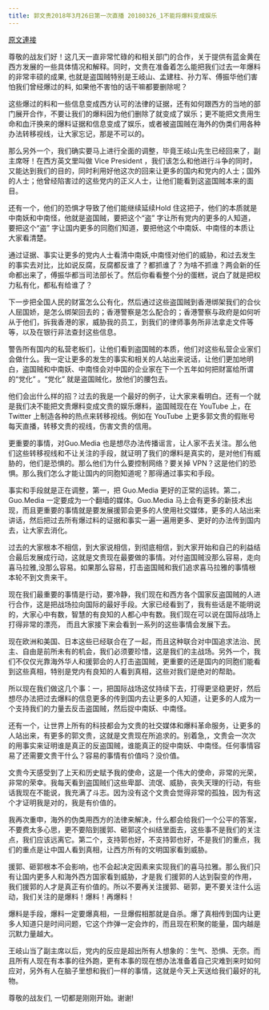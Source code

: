 ```yaml
---
title: 郭文贵2018年3月26日第一次直播 20180326_1不能将爆料变成娱乐
---
```


[原文連接](https://gnews.org/ThreadView/53483687)

尊敬的战友们好！这几天一直非常忙碌的和相关部门的合作，关于提供有蓝金黄在西方发展的一些具体情况和解释。同时，文贵在准备着怎么能把我们过去一年爆料的非常丰硕的成果, 也就是盗国贼特别是王岐山、孟建柱、孙力军、傅振华他们害怕我们曾经爆过的料, 如果他不害怕的话干嘛都要删除呢？


这些爆过的料和一些信息变成西方认可的法律的证据，还有如何跟西方的当地的部门展开合作，不要让我们的爆料因为他们删除了就变成了娱乐；更不能把文贵用生命和血汗换来的爆料证据和信息变成了娱乐，或者被盗国贼在海外的伪类们用各种办法转移视线，让大家忘记，那是不可以的。


那么另外一个，我们确实要马上进行全面的调整，毕竟王岐山先生已经回来了，副主席呀！在西方英文里叫做 Vice President ，我们该怎么和他进行斗争的同时，又能达到我们的目的，同时利用好他这次的回来让更多的国内和党内的人士；国外的人士；他曾经陷害过的这些党内的正义人士，让他们能看到这盗国贼本来的面目。


还有一个，他们的恐惧才导致了他们能继续延续Hold 住这把子，他们的本质就是中南妖和中南怪，他就是盗国贼，要把这个“盗” 字让所有党内的更多的人知道，要把这个“盗” 字让国内更多的同胞们知道，要把他这个中南妖、中南怪的本质让大家看清楚。


通过证据、事实让更多的党内人士看清中南妖,中南怪对他们的威胁，和过去发生的事实去对比，比如说反腐，反腐都反谁了？都抓谁了？为啥不抓谁？两会新的任命都出来了，傅振华都当司法部长了。然后你看看整个分的蛋糕，说白了就是把权力私有化，都私有给谁了？


下一步把全国人民的财富怎么公有化，然后通过这些盗国贼到香港绑架我们的合伙人屈国娇，是怎么绑架回去的；香港警察是怎么配合的；香港警察与政府是如何听从于他们，拆我香港的家，威胁我的员工，到我们的律师事务所非法拿走文件等等，以及在银行非法查封这些信息。


警告所有国内的私营老板们，让他们看到盗国贼的本质，他们对这些私营企业家们会做什么。我一定让更多的发生的事实和相关的人站出来说话，让他们更加地明白，盗国贼和中南妖、中南怪会对中国的企业家在下一个五年如何把财富给所谓的“党化” 。“党化” 就是盗国贼化，放他们的腰包去。


他们会出什么样的招？过去的我是一个最好的例子，让大家来看明白。还有一个就是我们决不能把文贵爆料变成文贵的娱乐爆料，盗国贼现在在 YouTube 上，在 Twitter 上制造各种的热点来转移视线。例如在 YouTube 上更多郭文贵的假账号每天直播，转移文贵的视线，伤害文贵的信用。


更重要的事情，对Guo.Media 也是想尽办法传播谣言，让人家不去关注。那么他们这些转移视线和不让关注的手段，就证明了我们的爆料是真实的，是对他们有威胁的，他们是恐惧的。那么他们为什么要控制网络？要关掉 VPN？这是他们的恐惧。那么我们怎么才能让国内的同胞知道呢？那得通过事实和手段。


事实和手段就是正在调整，第一，把 Guo.Media 更好的正常的运转。第二，Guo.Media 一定要成为一个翻墙的媒体。Guo.Media 马上会有更多的新技术出现，而且更重要的事情就是要发展援郭会更多的人使用社交媒体，更多的人站出来讲话，然后把过去所有爆过料的证据和事实一遍一遍用更多、更好的办法传到国内去，让大家去消化。


过去的大家根本不相信，到大家说相信，到彻底相信，到大家开始和自己的利益结合最后发展成行动，这就是文贵现在最要做的事情。对付盗国贼没那么容易，走向喜马拉雅,没那么容易。如果那么容易，打击盗国贼和我们追求喜马拉雅的事情根本轮不到文贵来干。


现在我们最重要的事情是行动，要冷静，我们现在和西方各个国家反盗国贼的人进行合作，这是把战场拉向国际的最好手段。大家已经看到了，我有些话是不能明说的，大家心中有数，智慧的有良知的人都心中有数。我们现在可以说在国际战场上打得非常的漂亮， 而且大家接下来会看到一系列的这些事情会发展下去。


现在欧洲和美国、日本这些已经联合在了一起，而且这种联合对中国追求法治、民主、自由是前所未有的机会，我们必须要珍惜，这是我们的主战场。另外一个，我们不仅仅光靠海外华人和援郭会的人打击盗国贼，更重要的还是国内的同胞们能看到这些真相，特别是党内有良知的人看到真相，这些对我们是绝对的帮助。


所以现在我们做这几个事：一，把国际战场这仗持续下去，打得更坚稳更好，然后想尽办法把过去爆料的信息更多的传到国内去让更多的人知道，让更多的人成为一个支持我们的力量去反击盗国贼，然后捉中南妖、中南怪。


还有一个，让世界上所有的科技都会为文贵的社交媒体和爆料革命服务，让更多的人站出来，有更多的郭文贵，这就是文贵现在所追求的。别着急,，文贵会一次次的用事实来证明谁是真正的反盗国贼，谁能真正的捉中南妖、中南怪。任何事情容易了还需要文贵干什么？容易的事情有价值吗？没价值。


文贵今天感受到了上天和历史赋予我的使命，这是一个伟大的使命，非常的光荣，非常的荣幸。我每天看到盗国贼们这些卑鄙、流氓、威胁，丧失天理的行动，有些话我现在不能说，我充满了斗志。因为没有这个文贵会觉得非常的孤独，因为有这个才证明我是对的，我是有价值的。


我再次重申，海外的伪类用西方的法律来解决，什么都会给我们一个公平的答案，不要费太多心思，更不要陷到援郭、砸郭这个纠结里面去，这些事不是我们的关注点，我们应该远离它。第二个，支持郭也好，不支持郭也好，不是我们的重点，我们的重点是让中国人看到真相，让西方所有的文明国家看到威胁。


援郭、砸郭根本不会影响，也不会起决定因素来实现我们的喜马拉雅。那么我们只有让国内更多人和海外西方国家看到威胁，才是我 们援郭的人达到裂变的作用，我们援郭的人才是真正有价值的。所以不要再关注援郭、砸郭，更不要关注什么运动，我们关注的是爆料！爆料！再爆料！


爆料是手段，爆料一定要爆真相，一旦爆假相那就是自杀。爆了真相传到国内让更多人知道只是时间问题，它这个炸弹一定会炸的，而且现在积聚的能量，国内越是沉默力量越大。


王岐山当了副主席以后，党内的反应是超出所有人想象的：生气、恐惧、无奈。而且所有人现在有本事的往外跑，更有本事的现在想办法准备着自己灾难到来时如何应对，另外有人在脑子里想和我们一样的事情，这就是今天上天送给我们最好的礼物。


尊敬的战友们, 一切都是刚刚开始。谢谢!
